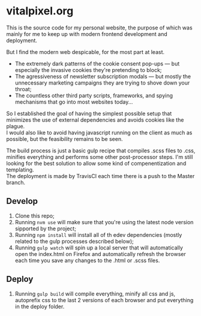 # vitalpixel.org
This is the source code for my personal website, the purpose of which was mainly for me to keep up with modern frontend development and deployment.  

But I find the modern web despicable, for the most part at least.  
- The extremely dark patterns of the cookie consent pop-ups — but especially the invasive cookies they're pretending to block;
- The agressiveness of newsletter subscription modals — but mostly the unnecessary marketing campaigns they are trying to shove down your throat;
- The countless other third party scripts, frameworks, and spying mechanisms that go into most websites today...  

So I established the goal of having the simplest possible setup that minimizes the use of external dependencies and avoids cookies like the plague.  
I would also like to avoid having javascript running on the client as much as possible, but the feasibility remains to be seen.

The build process is just a basic gulp recipe that compiles .scss files to .css, minifies everything and performs some other post-processor steps.
I'm still looking for the best solution to allow some kind of compenentization and templating.  
The deployment is made by TravisCI each time there is a push to the Master branch.  

## Develop
1. Clone this repo;
2. Running `nvm use` will make sure that you're using the latest node version sipported by the project;
3. Running `npm install` will install all of th edev dependencies (mostly related to the gulp processes described below);
4. Running `gulp watch` will spin up a local server that will automatically open the index.html on Firefox and automatically refresh the browser each time you save any changes to the .html or .scss files.

## Deploy
1. Running `gulp build` will compile everything, minify all css and js, autoprefix css to the last 2 versions of each browser and put everything in the deploy folder.